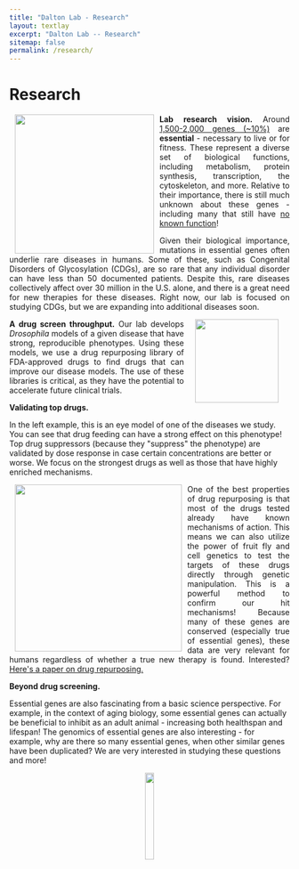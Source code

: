 ```yaml
---
title: "Dalton Lab - Research"
layout: textlay
excerpt: "Dalton Lab -- Research"
sitemap: false
permalink: /research/
---
```



# Research


<p align="justify">
<strong>Lab research vision.</strong>

<img src="{{ site.url }}{{ site.baseurl }}/images/respic/Research_Flowchart.png" alt="" style="width: 250px; float: left; margin: 0px 10px">
Around <a href="https://pmc.ncbi.nlm.nih.gov/articles/PMC7779065/">1,500-2,000 genes (~10%)</a> are <strong>essential</strong> - necessary to live or for fitness. These represent a diverse set of biological functions, including metabolism, protein synthesis, transcription, the cytoskeleton, and more. Relative to their importance, there is still much unknown about these genes - including many that still have <a href="https://www.nature.com/articles/nrg.2017.75">no known function</a>!
</p>
<p align="justify">
Given their biological importance, mutations in essential genes often underlie rare diseases in humans. Some of these, such as Congenital Disorders of Glycosylation (CDGs), are so rare that any individual disorder can have less than 50 documented patients. Despite this, rare diseases collectively affect over 30 million in the U.S. alone, and there is a great need for new therapies for these diseases. Right now, our lab is focused on studying CDGs, but we are expanding into additional diseases soon.
</p>



<p align="justify">
<strong>A drug screen throughput.</strong>

<img src="{{ site.url }}{{ site.baseurl }}/images/respic/Drug_screen_model.png" alt="" style="width: 150px; float: right; margin: 0px 20px">
Our lab develops <i>Drosophila</i> models of a given disease that have strong, reproducible phenotypes. Using these models, we use a drug repurposing library of FDA-approved drugs to find drugs that can improve our disease models. The use of these libraries is critical, as they have the potential to accelerate future clinical trials. 
</p>

<p align="justify">
<strong>Validating top drugs.</strong>


In the left example, this is an eye model of one of the diseases we study. You can see that drug feeding can have a strong effect on this phenotype! Top drug suppressors (because they "suppress" the phenotype) are validated by dose response in case certain concentrations are better or worse. We focus on the strongest drugs as well as those that have highly enriched mechanisms. 
</p>
<p align="justify">
<img src="{{ site.url }}{{ site.baseurl }}/images/respic/Top_suppressor.png" alt="" style="width: 300px; float: left; margin: 0px 10px">
One of the best properties of drug repurposing is that most of the drugs tested already have known mechanisms of action. This means we can also  utilize the power of fruit fly and cell genetics to test the targets of these drugs directly through genetic manipulation. This is a powerful method to confirm our hit mechanisms! Because many of these genes are conserved (especially true of essential genes), these data are very relevant for humans regardless of whether a true new therapy is found. Interested? <a href="https://journals.plos.org/plosgenetics/article?id=10.1371/journal.pgen.1011458">Here's a paper on drug repurposing.</a>
</p>

<p align="justify">
<strong>Beyond drug screening.</strong>


Essential genes are also fascinating from a basic science perspective. For example, in the context of aging biology, some essential genes can actually be beneficial to inhibit as an adult animal - increasing both healthspan and lifespan! The genomics of essential genes are also interesting - for example, why are there so many essential genes, when other similar genes have been duplicated? We are very interested in studying these questions and more!
</p>



<center><figure>
<img src="{{ site.url }}{{ site.baseurl }}/images/logopic/Logo3.jpg" width="20%">
